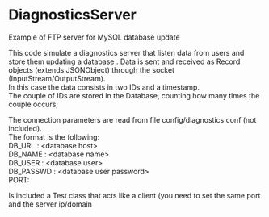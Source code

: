 # DiagnosticsServer
Example of FTP server for MySQL database update
  
This code simulate a diagnostics server that listen data from users and store them updating a database . 
Data is sent and received as Record objects (extends JSONObject) through the socket (InputStream/OutputStream).  
In this case the data consists in two IDs and a timestamp.  
The couple of IDs are stored in the Database, counting how many times the couple occurs;  

The connection parameters are read from file config/diagnostics.conf (not included).  
The format is the following:  
  DB_URL : \<database host\>  
  DB_NAME : \<database name\>  
  DB_USER : \<database user\>  
  DB_PASSWD : \<database user password\>  
  PORT: <listening port>  
    
Is included a Test class that acts like a client (you need to set the same port and the server ip/domain  
